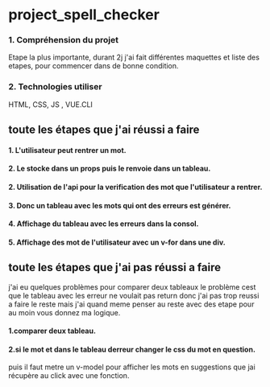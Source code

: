 # project_spell_checker



### 1. Compréhension du projet
Etape la plus importante, durant 2j j'ai fait différentes maquettes et liste des etapes,
pour commencer dans de bonne condition.

### 2. Technologies utiliser
HTML, CSS, JS , VUE.CLI

## toute les étapes que j'ai réussi a faire
#### 1. L'utilisateur peut rentrer un mot.
#### 2. Le stocke dans un props puis le renvoie dans un tableau.
#### 2. Utilisation de l'api pour la verification des mot que l'utilisateur a rentrer.
#### 3. Donc un tableau avec les mots qui ont des erreurs est générer.
#### 4. Affichage du tableau avec les erreurs dans la consol.
#### 5. Affichage des mot de l'utilisateur avec un v-for dans une div.

## toute les étapes que j'ai pas réussi a faire 
j'ai eu quelques problèmes pour comparer deux tableaux le problème cest que le tableau avec les erreur ne voulait pas return donc j'ai pas trop reussi a faire le reste mais j'ai quand meme penser au reste avec des etape pour au moin vous donnez ma logique.
#### 1.comparer deux tableau. 
#### 2.si le mot et dans le tableau derreur changer le css du mot en question.
puis il faut metre un v-model pour afficher les mots en suggestions que jai récupère au click
avec une fonction.




